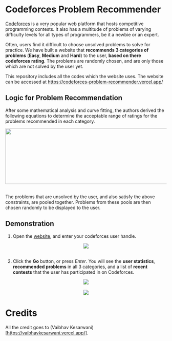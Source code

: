 # Codeforces Problem Recommender

<a href = "https://codeforces.com/">Codeforces</a> is a very popular web platform that hosts competitive programming contests. It also has a multitude of problems of varying difficulty levels for all types of programmers, be it a newbie or an expert. 

Often, users find it difficult to choose unsolved problems to solve for practice. We have built a website that **recommends 3 categories of problems** (**Easy**, **Medium** and **Hard**) to the user, **based on there codeforces rating**. The problems are randomly chosen, and are only those which are not solved by the user yet.

This repository includes all the codes which the website uses. The website can be accessed at https://codeforces-problem-recommender.vercel.app/

## Logic for Problem Recommendation
After some mathematical analysis and curve fitting, the authors derived the following equations to determine the acceptable range of ratings for the problems recommended in each category.
<div align = "center">
  <img src = "https://user-images.githubusercontent.com/39689610/117701922-71372a80-b1e5-11eb-873c-08aaee9b3c02.png" width = "600" height = "173">
 </div>
 <br>

The problems that are unsolved by the user, and also satisfy the above constraints, are pooled together. Problems from these pools are then chosen randomly to be displayed to the user.


## Demonstration
1. Open the <a href = "https://codeforces-problem-recommender.vercel.app/">website</a>, and enter your codeforces user handle.
<div align = "center">
  <kbd>
    <img src = "https://github.com/user-attachments/assets/44ae5de0-5dcc-4c0a-b579-a3903d135b2d">
  </kbd>
 </div>
 <br>

 
 2. Click the **Go** button, or press _Enter_. You will see the **user statistics**, **recommended problems** in all 3 categories, and a list of **recent contests** that the user has participated in on Codeforces.
<div align = "center">
  <kbd>
    <img src = "https://github.com/user-attachments/assets/a9732758-a92f-43c7-abbb-59e2a9998e4d">
  </kbd>
 </div>
 <br>
 <div align = "center">
  <kbd>
    <img src = "https://github.com/user-attachments/assets/3f4aaa54-b7a4-4eb0-952d-b9f98a3a4027">
  </kbd>
 </div>

  
# Credits
All the credit goes to (Vaibhav Kesarwani)[https://vaibhavkesarwani.vercel.app/].
